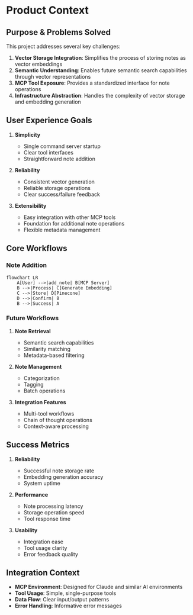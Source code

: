 # Product Context

## Purpose & Problems Solved
This project addresses several key challenges:
1. **Vector Storage Integration**: Simplifies the process of storing notes as vector embeddings
2. **Semantic Understanding**: Enables future semantic search capabilities through vector representations
3. **MCP Tool Exposure**: Provides a standardized interface for note operations
4. **Infrastructure Abstraction**: Handles the complexity of vector storage and embedding generation

## User Experience Goals
1. **Simplicity**
   - Single command server startup
   - Clear tool interfaces
   - Straightforward note addition

2. **Reliability**
   - Consistent vector generation
   - Reliable storage operations
   - Clear success/failure feedback

3. **Extensibility**
   - Easy integration with other MCP tools
   - Foundation for additional note operations
   - Flexible metadata management

## Core Workflows

### Note Addition
```mermaid
flowchart LR
    A[User] -->|add_note| B[MCP Server]
    B -->|Process| C[Generate Embedding]
    C -->|Store| D[Pinecone]
    D -->|Confirm| B
    B -->|Success| A
```

### Future Workflows
1. **Note Retrieval**
   - Semantic search capabilities
   - Similarity matching
   - Metadata-based filtering

2. **Note Management**
   - Categorization
   - Tagging
   - Batch operations

3. **Integration Features**
   - Multi-tool workflows
   - Chain of thought operations
   - Context-aware processing

## Success Metrics
1. **Reliability**
   - Successful note storage rate
   - Embedding generation accuracy
   - System uptime

2. **Performance**
   - Note processing latency
   - Storage operation speed
   - Tool response time

3. **Usability**
   - Integration ease
   - Tool usage clarity
   - Error feedback quality

## Integration Context
- **MCP Environment**: Designed for Claude and similar AI environments
- **Tool Usage**: Simple, single-purpose tools
- **Data Flow**: Clear input/output patterns
- **Error Handling**: Informative error messages
